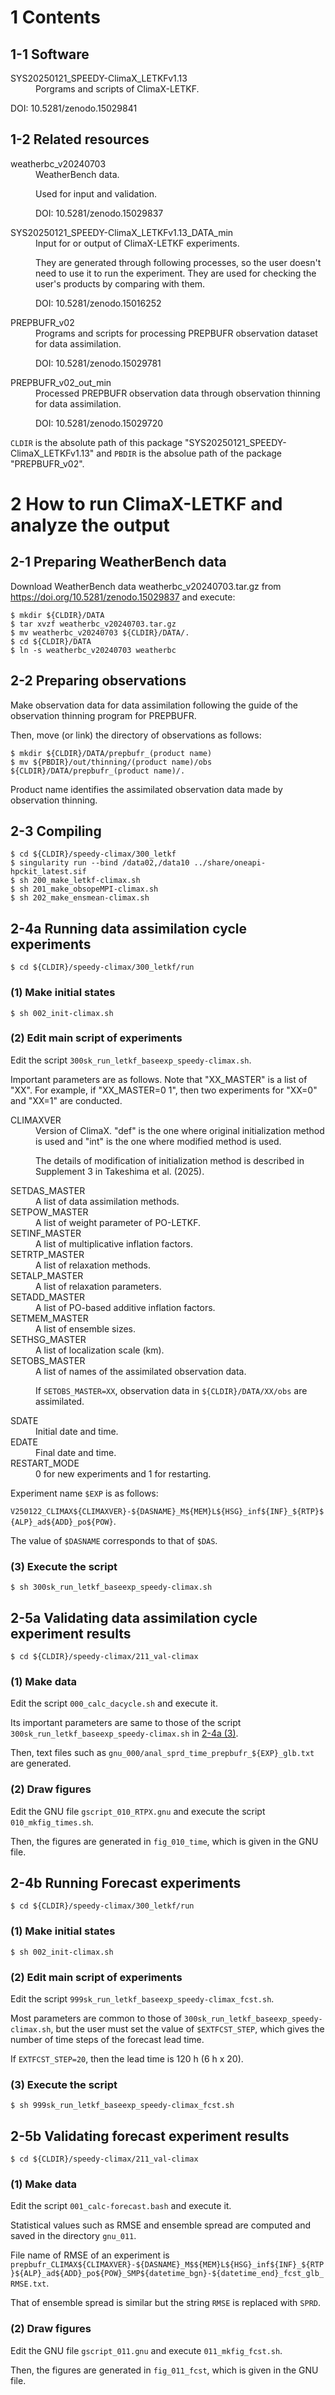 # 1 Contents
## 1-1 Software
<dl>
	<dt>SYS20250121_SPEEDY-ClimaX_LETKFv1.13</dt>
	<dd>
Porgrams and scripts of ClimaX-LETKF.
	</dd>
</dl>

DOI: 10.5281/zenodo.15029841

## 1-2 Related resources
<dl>
	<dt>weatherbc_v20240703</dt>
	<dd>
WeatherBench data.

Used for input and validation.

DOI: 10.5281/zenodo.15029837
	</dd>
	<dt>SYS20250121_SPEEDY-ClimaX_LETKFv1.13_DATA_min</dt>
	<dd>
Input for or output of ClimaX-LETKF experiments.

They are generated through following processes, so the user doesn't need to use it to run the experiment. They are used for checking the user's products by comparing with them.

DOI: 10.5281/zenodo.15016252
	</dd>
	<dt>PREPBUFR_v02</dt>
	<dd>
Programs and scripts for processing PREPBUFR observation dataset for data assimilation.

DOI: 10.5281/zenodo.15029781
	</dd>
	<dt> PREPBUFR_v02_out_min</dt>
	<dd>
Processed PREPBUFR observation data through observation thinning for data assimilation.

DOI: 10.5281/zenodo.15029720
	</dd>
</dl>

`CLDIR` is the absolute path of this package "SYS20250121_SPEEDY-ClimaX_LETKFv1.13" and `PBDIR` is the absolue path of the package "PREPBUFR_v02".


# 2 How to run ClimaX-LETKF and analyze the output
## 2-1 Preparing WeatherBench data

Download WeatherBench data weatherbc_v20240703.tar.gz from <https://doi.org/10.5281/zenodo.15029837> and execute:

	$ mkdir ${CLDIR}/DATA
	$ tar xvzf weatherbc_v20240703.tar.gz
	$ mv weatherbc_v20240703 ${CLDIR}/DATA/.
	$ cd ${CLDIR}/DATA
	$ ln -s weatherbc_v20240703 weatherbc

## 2-2 Preparing observations

Make observation data for data assimilation following the guide of the observation thinning program for PREPBUFR.

Then, move (or link) the directory of observations as follows:

	$ mkdir ${CLDIR}/DATA/prepbufr_(product name)
	$ mv ${PBDIR}/out/thinning/(product name)/obs ${CLDIR}/DATA/prepbufr_(product name)/.

Product name identifies the assimilated observation data made by observation thinning.

## 2-3 Compiling

	$ cd ${CLDIR}/speedy-climax/300_letkf
	$ singularity run --bind /data02,/data10 ../share/oneapi-hpckit_latest.sif
	$ sh 200_make_letkf-climax.sh
	$ sh 201_make_obsopeMPI-climax.sh
	$ sh 202_make_ensmean-climax.sh

## 2-4a Running data assimilation cycle experiments

	$ cd ${CLDIR}/speedy-climax/300_letkf/run

### (1) Make initial states

	$ sh 002_init-climax.sh

### <a id="2-4a(2)"></a>(2) Edit main script of experiments

Edit the script `300sk_run_letkf_baseexp_speedy-climax.sh`.

Important parameters are as follows. Note that "XX_MASTER" is a list of "XX". For example, if "XX_MASTER=0 1", then two experiments for "XX=0" and "XX=1" are conducted.
<dl>
	<dt>CLIMAXVER</dt>
	<dd>
Version of ClimaX. "def" is the one where original initialization method is used and "int" is the one where modified method is used.

The details of modification of initialization method is described in Supplement 3 in Takeshima et al. (2025).
	</dd>
	<dt>SETDAS_MASTER</dt>
	<dd>
A list of data assimilation methods.
	</dd>
	<dt>SETPOW_MASTER</dt>
	<dd>
A list of weight parameter of PO-LETKF.
	</dd>
	<dt>SETINF_MASTER</dt>
	<dd>
A list of multiplicative inflation factors.
	</dd>
	<dt>SETRTP_MASTER</dt>
	<dd>
A list of relaxation methods.
	</dd>
	<dt>SETALP_MASTER</dt>
	<dd>
A list of relaxation parameters.
	</dd>
	<dt>SETADD_MASTER</dt>
	<dd>
A list of PO-based additive inflation factors.
	</dd>
	<dt>SETMEM_MASTER</dt>
	<dd>
A list of ensemble sizes.
	</dd>
	<dt>SETHSG_MASTER</dt>
	<dd>
A list of localization scale (km).
	</dd>
	<dt>SETOBS_MASTER</dt>
	<dd>
A list of names of the assimilated observation data.

If `SETOBS_MASTER=XX`, observation data in `${CLDIR}/DATA/XX/obs` are assimilated.
	</dd>
	<dt>SDATE</dt>
	<dd>
Initial date and time.
	</dd>
	<dt>EDATE</dt>
	<dd>
Final date and time.
	</dd>
	<dt>RESTART_MODE</dt>
	<dd>
0 for new experiments and 1 for restarting.
	</dd>
</dl>

Experiment name `$EXP` is as follows:

`V250122_CLIMAX${CLIMAXVER}-${DASNAME}_M${MEM}L${HSG}_inf${INF}_${RTP}${ALP}_ad${ADD}_po${POW}`.

The value of `$DASNAME` corresponds to that of `$DAS`.

### (3) Execute the script

	$ sh 300sk_run_letkf_baseexp_speedy-climax.sh

## 2-5a Validating data assimilation cycle experiment results

	$ cd ${CLDIR}/speedy-climax/211_val-climax

### (1) Make data

Edit the script `000_calc_dacycle.sh` and execute it.

Its important parameters are same to those of the script `300sk_run_letkf_baseexp_speedy-climax.sh` in [2-4a (3)](#2-4a(3)).

Then, text files such as `gnu_000/anal_sprd_time_prepbufr_${EXP}_glb.txt` are generated.

### (2) Draw figures

Edit the GNU file `gscript_010_RTPX.gnu` and execute the script `010_mkfig_times.sh`.

Then, the figures are generated in `fig_010_time`, which is given in the GNU file.


## 2-4b Running Forecast experiments

	$ cd ${CLDIR}/speedy-climax/300_letkf/run

### (1) Make initial states

	$ sh 002_init-climax.sh

### (2) Edit main script of experiments

Edit the script `999sk_run_letkf_baseexp_speedy-climax_fcst.sh`.

Most parameters are common to those of `300sk_run_letkf_baseexp_speedy-climax.sh`, but the user must set the value of `$EXTFCST_STEP`, which gives the number of time steps of the forecast lead time.

If `EXTFCST_STEP=20`, then the lead time is 120 h (6 h x 20).

### (3) Execute the script

	$ sh 999sk_run_letkf_baseexp_speedy-climax_fcst.sh

## 2-5b Validating forecast experiment results

	$ cd ${CLDIR}/speedy-climax/211_val-climax

### (1) Make data

Edit the script `001_calc-forecast.bash` and execute it.

Statistical values such as RMSE and ensemble spread are computed and saved in the directory `gnu_011`.

File name of RMSE of an experiment is `prepbufr_CLIMAX${CLIMAXVER}-${DASNAME}_M$${MEM}L${HSG}_inf${INF}_${RTP}${ALP}_ad${ADD}_po${POW}_SMP${datetime_bgn}-${datetime_end}_fcst_glb_RMSE.txt`.

That of ensemble spread is similar but the string `RMSE` is replaced with `SPRD`.

### (2) Draw figures

Edit the GNU file `gscript_011.gnu` and execute `011_mkfig_fcst.sh`.

Then, the figures are generated in `fig_011_fcst`, which is given in the GNU file.
